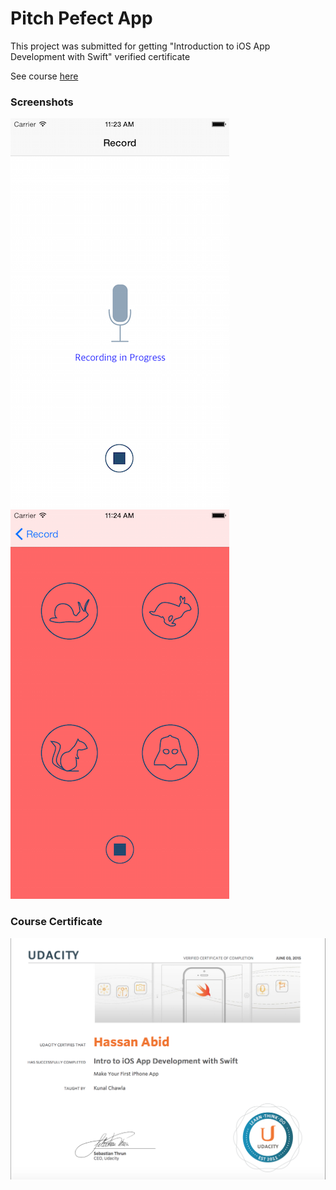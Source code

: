 # Pitch Pefect App 

This project was submitted for getting "Introduction to iOS App Development with Swift" verified certificate 

See course [here](https://www.udacity.com/course/intro-to-ios-app-development-with-swift--ud585)

### Screenshots

![Home/Record screen](images/screenshot_1.png "Home screen of the app")
<br>
![Play sound screen](images/screenshot_2.png "Play sound screen of the app")

### Course Certificate 

![Udacity Certificate](images/certificate.png "introduction to iOS App Development")
